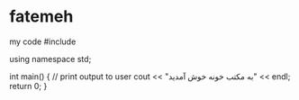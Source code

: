 # fatemeh
my code
#include <iostream>

using namespace std;

int main()
{
// print output to user
cout << "به مکتب خونه خوش آمدید" << endl;
return 0;
}
